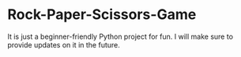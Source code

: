 # Rock-Paper-Scissors-Game
 It is just a beginner-friendly Python project for fun. I will make sure to provide updates on it in the future.
